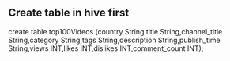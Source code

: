 ## Create table in hive first
create table top100Videos (country String,title String,channel_title String,category String,tags String,description String,publish_time String,views INT,likes INT,dislikes INT,comment_count INT);
